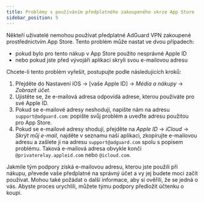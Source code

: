 ```yaml
---
title: Problémy s používáním předplatného zakoupeného skrze App Store
sidebar_position: 5
---
```


Někteří uživatelé nemohou používat předplatné AdGuard VPN zakoupené prostřednictvím App Store. Tento problém může nastat ve dvou případech:

- pokud bylo pro tento nákup v App Store použito nesprávné Apple ID
- nebo pokud jste před vývojáři aplikací skryli svou e-mailovou adresu

Chcete-li tento problém vyřešit, postupujte podle následujících kroků:

1. Přejděte do Nastavení iOS → [vaše Apple ID] → *Média a nákupy* → *Zobrazit účet*.
1. Ujistěte se, že e-mailová adresa odpovídá adrese, kterou používáte pro své Apple ID.
1. Pokud se e-mailové adresy neshodují, napište nám na adresu `support@adguard.com`: popište svůj problém a uveďte adresu použitou pro App Store.
1. Pokud se e-mailové adresy shodují, přejděte na *Apple ID* → *iCloud* → *Skrýt můj e-mail*, najděte v seznamu naši aplikaci, zkopírujte e-mailovou adresu a zašlete ji na adresu `support@adguard.com` spolu s popisem problému. Taková e-mailová adresa obvykle končí `@privaterelay.appleid.com` nebo `@icloud.com`.

Jakmile tým podpory získá e-mailovou adresu, kterou jste použili při nákupu, převede vaše předplatné na správný účet a vy jej budete moci začít používat. Mohou také požádat o další informace, aby si ověřili, že se jedná o vás. Abyste proces urychlili, můžete týmu podpory předložit účtenku o koupi.
